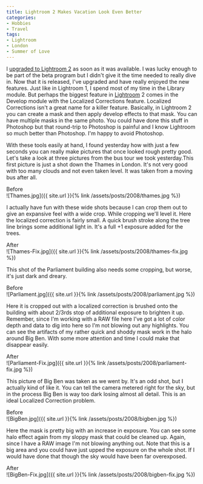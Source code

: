 ```yaml
---
title: Lightroom 2 Makes Vacation Look Even Better
categories:
- Hobbies
- Travel
tags:
- Lightroom
- London
- Summer of Love
---
```


I [upgraded to Lightroom 2](http://twitter.com/thingles/statuses/871953202) as soon as it was available. I was lucky enough to be part of the beta program but I didn't give it the time needed to really dive in. Now that it is released, I've upgraded and have really enjoyed the new features. Just like in Lightroom 1, I spend most of my time in the Library module. But perhaps the biggest feature in [Lightroom](http://www.adobe.com/products/photoshoplightroom/) 2 comes in the Develop module with the Localized Corrections feature.
Localized Corrections isn't a great name for a killer feature. Basically, in Lightroom 2 you can create a mask and then apply develop effects to that mask. You can have multiple masks in the same photo. You could have done this stuff in Photoshop but that round-trip to Photoshop is painful and I know Lightroom so much better than Photoshop. I'm happy to avoid Photoshop.

With these tools easily at hand, I found yesterday how with just a few seconds you can really make pictures that once looked rough pretty good. Let's take a look at three pictures from the bus tour we took yesterday.<!-- more -->This first picture is just a shot down the Thames in London. It's not very good with too many clouds and not even taken level. It was taken from a moving bus after all.

Before  
![Thames.jpg]({{ site.url }}{% link /assets/posts/2008/thames.jpg %})

I actually have fun with these wide shots because I can crop them out to give an expansive feel with a wide crop. While cropping we'll level it. Here the localized correction is fairly small. A quick brush stroke along the tree line brings some additional light in. It's a full +1 exposure added for the trees.

After  
![Thames-Fix.jpg]({{ site.url }}{% link /assets/posts/2008/thames-fix.jpg %})

This shot of the Parliament building also needs some cropping, but worse, it's just dark and dreary.

Before  
![Parliament.jpg]({{ site.url }}{% link /assets/posts/2008/parliament.jpg %})

Here it is cropped out with a localized correction is brushed onto the building with about 2/3rds stop of additional exposure to brighten it up. Remember, since I'm working with a RAW file here I've got a lot of color depth and data to dig into here so I'm not blowing out any highlights. You can see the artifacts of my rather quick and shoddy mask work in the halo around Big Ben. With some more attention and time I could make that disappear easily.

After  
![Parliament-Fix.jpg]({{ site.url }}{% link /assets/posts/2008/parliament-fix.jpg %})

This picture of Big Ben was taken as we went by. It's an odd shot, but I actually kind of like it. You can tell the camera metered right for the sky, but in the process Big Ben is way too dark losing almost all detail. This is an ideal Localized Correction problem.

Before  
![BigBen.jpg]({{ site.url }}{% link /assets/posts/2008/bigben.jpg %})

Here the mask is pretty big with an increase in exposure. You can see some halo effect again from my sloppy mask that could be cleaned up. Again, since I have a RAW image I'm not blowing anything out. Note that this is a big area and you could have just upped the exposure on the whole shot. If I would have done that though the sky would have been far overexposed.

After  
![BigBen-Fix.jpg]({{ site.url }}{% link /assets/posts/2008/bigben-fix.jpg %})
